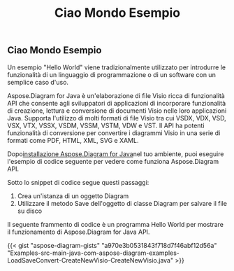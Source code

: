 ﻿---
title: Ciao Mondo Esempio
type: docs
weight: 100
url: /it/java/hello-world-example/
---
## **Ciao Mondo Esempio**
Un esempio "Hello World" viene tradizionalmente utilizzato per introdurre le funzionalità di un linguaggio di programmazione o di un software con un semplice caso d'uso.

Aspose.Diagram for Java è un'elaborazione di file Visio ricca di funzionalità API che consente agli sviluppatori di applicazioni di incorporare funzionalità di creazione, lettura e conversione di documenti Visio nelle loro applicazioni Java. Supporta l'utilizzo di molti formati di file Visio tra cui VSDX, VDX, VSD, VSX, VTX, VSSX, VSDM, VSSM, VSTM, VDW e VST. Il API ha potenti funzionalità di conversione per convertire i diagrammi Visio in una serie di formati come PDF, HTML, XML, SVG e XAML.

Dopo[installazione Aspose.Diagram for Java](/diagram/it/java/installation/)nel tuo ambiente, puoi eseguire l'esempio di codice seguente per vedere come funziona Aspose.Diagram API.

Sotto lo snippet di codice segue questi passaggi:

1. Crea un'istanza di un oggetto Diagram
1. Utilizzare il metodo Save dell'oggetto di classe Diagram per salvare il file su disco

Il seguente frammento di codice è un programma Hello World per mostrare il funzionamento di Aspose.Diagram for Java API.

{{< gist "aspose-diagram-gists" "a970e3b0531843f718d7f46abf12d56a" "Examples-src-main-java-com-aspose-diagram-examples-LoadSaveConvert-CreateNewVisio-CreateNewVisio.java" >}}




